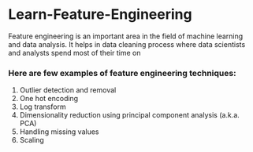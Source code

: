 # Learn-Feature-Engineering
Feature engineering is an important area in the field of machine learning and data analysis. It helps in data cleaning process where data scientists and analysts spend most of their time on

 ### Here are few examples of feature engineering techniques:

1) Outlier detection and removal
2) One hot encoding
3) Log transform
4) Dimensionality reduction using principal component analysis (a.k.a. PCA)
5) Handling missing values 
6) Scaling
